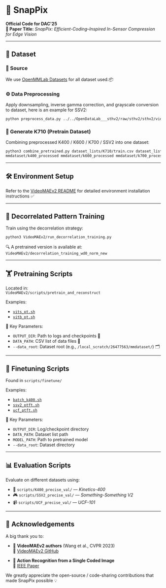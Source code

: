 # 🚀 SnapPix

**Official Code for DAC'25**  
**📄 Paper Title:** *SnapPix: Efficient-Coding–Inspired In-Sensor Compression for Edge Vision*

---

## 📂 Dataset

### 🔗 Source  
We use [OpenMMLab Datasets](https://opendatalab.com/OpenMMLab) for all dataset used.📦

### ⚙️ Data Preprocessing  
Apply downsampling, inverse gamma correction, and grayscale conversion to dataset, here is an example for SSV2:

```bash
python preprocess_data.py ../../OpenDataLab___sthv2/raw/sthv2/sthv2/videos/ ssv2_processed/ --input_format .webm
```

### 🧹 Generate K710 (Pretrain Dataset)  
Combining preprocessed K400 / K600 / K700 / SSV2 into one dataset:

```bash
python3 combine_pretrained.py dataset_lists/K710/train.csv dataset_lists/SSV2/train.csv \
mmdataset/k400_processed mmdataset/k600_processed mmdataset/k700_processed mmdataset/ssv2_processed combined_pretrain
```

---

## 🛠️ Environment Setup

Refer to the [VideoMAEv2 README](https://github.com/OpenGVLab/VideoMAEv2) for detailed environment installation instructions ✅

---

## 🧪 Decorrelated Pattern Training

Train using the decorrelation strategy:

```bash
python3 VideoMAEv2/run_decorrelation_training.py
```

🔍 A pretrained version is available at:  
`VideoMAEv2/decorrelation_training_wd0_norm_new`

---

## 🏋️️ Pretraining Scripts

Located in:  
`VideoMAEv2/scripts/pretrain_and_reconstruct`

Examples:  
- [`vits_pt.sh`](VideoMAEv2/scripts/pretrain_and_reconstruct/vits_pt.sh)  
- [`vitb_pt.sh`](VideoMAEv2/scripts/pretrain_and_reconstruct/vitb_pt.sh)

📌 Key Parameters:
- `OUTPUT_DIR`: Path to logs and checkpoints 📁  
- `DATA_PATH`: CSV list of data files 📄  
- `--data_root`: Dataset root (e.g., `/local_scratch/26477563/mmdataset/`) 🗂️

---

## 🎯 Finetuning Scripts

Found in `scripts/finetune/`

Examples:
- [`batch_k400.sh`](VideoMAEv2/scripts/finetune/batch_k400.sh)  
- [`ssv2_ptft.sh`](VideoMAEv2/scripts/finetune/ssv2_ptft.sh)  
- [`ucf_ptft.sh`](VideoMAEv2/scripts/finetune/ucf_ptft.sh)

🔧 Key Parameters:
- `OUTPUT_DIR`: Log/checkpoint directory  
- `DATA_PATH`: Dataset list path  
- `MODEL_PATH`: Path to pretrained model  
- `--data_root`: Dataset directory

---

## 📊 Evaluation Scripts

Evaluate on different datasets using:

- 📼 `scripts/K400_precise_val/` — *Kinetics-400*  
- 🎮 `scripts/SSV2_precise_val/` — *Something-Something V2*  
- 📹 `scripts/UCF_precise_val/` — *UCF-101*

---

## 🙏 Acknowledgements

A big thank you to:

- 🧠 **VideoMAEv2 authors** (Wang et al., CVPR 2023)  
  🔗 [VideoMAEv2 GitHub](https://github.com/OpenGVLab/VideoMAEv2)

- 🎥 **Action Recognition from a Single Coded Image**  
  📄 [IEEE Paper](https://ieeexplore.ieee.org/document/9105176)

We greatly appreciate the open-source / code-sharing contributions that made SnapPix possible 💡

